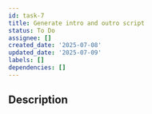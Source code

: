 ```yaml
---
id: task-7
title: Generate intro and outro script
status: To Do
assignee: []
created_date: '2025-07-08'
updated_date: '2025-07-09'
labels: []
dependencies: []
---
```


## Description
